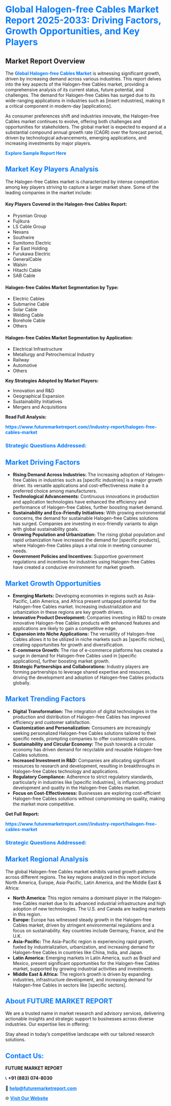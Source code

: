 <h1 style="color: #007BFF;">Global Halogen-free Cables Market Report 2025-2033: Driving Factors, Growth Opportunities, and Key Players</h1>

<section id="overview">
<h2>Market Report Overview</h2>
<p>The <a href="https://www.futuremarketreport.com//industry-report/halogen-free-cables-market" style="color: #007BFF; text-decoration: none;"><strong>Global Halogen-free Cables Market</strong></a> is witnessing significant growth, driven by increasing demand across various industries. This report delves into the key aspects of the Halogen-free Cables market, providing a comprehensive analysis of its current status, future potential, and challenges. The demand for Halogen-free Cables has surged due to its wide-ranging applications in industries such as [insert industries], making it a critical component in modern-day [applications].</p>
<p>As consumer preferences shift and industries innovate, the Halogen-free Cables market continues to evolve, offering both challenges and opportunities for stakeholders. The global market is expected to expand at a substantial compound annual growth rate (CAGR) over the forecast period, driven by technological advancements, emerging applications, and increasing investments by major players.</p>
</section>

<section id="overview">
<p><a href="https://www.futuremarketreport.com//request-sample/reportId=76134" style="color: #007BFF; text-decoration: none;"><strong>Explore Sample Report Here</strong></a></p>
</section>

<section id="key-players">
<h2 style="color: #007BFF;">Market Key Players Analysis</h2>
<p>The Halogen-free Cables market is characterized by intense competition among key players striving to capture a larger market share. Some of the leading companies in the market include:</p>
<h4>Key Players Covered in the Halogen-free Cables Report:</h4>
<ul><li>Prysmian Group</li><li>Fujikura</li><li>LS Cable Group</li><li>Nexans</li><li>Southwire</li><li>Sumitomo Electric</li><li>Far East Holding</li><li>Furukawa Electric</li><li>GeneralCable</li><li>Walsin</li><li>Hitachi Cable</li><li>SAB Cable</li></ul>
<h4>Halogen-free Cables Market Segmentation by Type:</h4>
<ul><li>Electric Cables</li><li>Submarine Cable</li><li>Solar Cable</li><li>Welding Cable</li><li>Borehole Cable</li><li>Others</li></ul>

<h4>Halogen-free Cables Market Segmentation by Application:</h4>
<ul><li>Electrical Infrastructure</li><li>Metallurgy and Petrochemical Industry</li><li>Railway</li><li>Automotive</li><li>Others</li></ul>
<p><strong>Key Strategies Adopted by Market Players:</strong></p>
<ul>
<li>Innovation and R&D</li>
<li>Geographical Expansion</li>
<li>Sustainability Initiatives</li>
<li>Mergers and Acquisitions</li>
</ul>
</section>

<section>
<p><strong>Read Full Analysis: </strong></p><a href="https://www.futuremarketreport.com//industry-report/halogen-free-cables-market" style="color: #007BFF; text-decoration: none;"><strong>https://www.futuremarketreport.com//industry-report/halogen-free-cables-market</strong></a>
<h3 style="color: #007BFF;">Strategic Questions Addressed:</h3>
</section>

<section id="driving-factors">
<h2 style="color: #007BFF;">Market Driving Factors</h2>
<ul>
<li><strong>Rising Demand Across Industries:</strong> The increasing adoption of Halogen-free Cables in industries such as [specific industries] is a major growth driver. Its versatile applications and cost-effectiveness make it a preferred choice among manufacturers.</li>
<li><strong>Technological Advancements:</strong> Continuous innovations in production and application technologies have enhanced the efficiency and performance of Halogen-free Cables, further boosting market demand.</li>
<li><strong>Sustainability and Eco-Friendly Initiatives:</strong> With growing environmental concerns, the demand for sustainable Halogen-free Cables solutions has surged. Companies are investing in eco-friendly variants to align with global sustainability goals.</li>
<li><strong>Growing Population and Urbanization:</strong> The rising global population and rapid urbanization have increased the demand for [specific products], where Halogen-free Cables plays a vital role in meeting consumer needs.</li>
<li><strong>Government Policies and Incentives:</strong> Supportive government regulations and incentives for industries using Halogen-free Cables have created a conducive environment for market growth.</li>
</ul>
</section>

<section id="growth-opportunities">
<h2 style="color: #007BFF;">Market Growth Opportunities</h2>
<ul>
<li><strong>Emerging Markets:</strong> Developing economies in regions such as Asia-Pacific, Latin America, and Africa present untapped potential for the Halogen-free Cables market. Increasing industrialization and urbanization in these regions are key growth drivers.</li>
<li><strong>Innovative Product Development:</strong> Companies investing in R&D to create innovative Halogen-free Cables products with enhanced features and applications are likely to gain a competitive edge.</li>
<li><strong>Expansion into Niche Applications:</strong> The versatility of Halogen-free Cables allows it to be utilized in niche markets such as [specific niches], creating opportunities for growth and diversification.</li>
<li><strong>E-commerce Growth:</strong> The rise of e-commerce platforms has created a surge in demand for Halogen-free Cables used in [specific applications], further boosting market growth.</li>
<li><strong>Strategic Partnerships and Collaborations:</strong> Industry players are forming partnerships to leverage shared expertise and resources, driving the development and adoption of Halogen-free Cables products globally.</li>
</ul>
</section>

<section id="trending-factors">
<h2 style="color: #007BFF;">Market Trending Factors</h2>
<ul>
<li><strong>Digital Transformation:</strong> The integration of digital technologies in the production and distribution of Halogen-free Cables has improved efficiency and customer satisfaction.</li>
<li><strong>Customization and Personalization:</strong> Consumers are increasingly seeking personalized Halogen-free Cables solutions tailored to their specific needs, prompting companies to offer customizable options.</li>
<li><strong>Sustainability and Circular Economy:</strong> The push towards a circular economy has driven demand for recyclable and reusable Halogen-free Cables solutions.</li>
<li><strong>Increased Investment in R&D:</strong> Companies are allocating significant resources to research and development, resulting in breakthroughs in Halogen-free Cables technology and applications.</li>
<li><strong>Regulatory Compliance:</strong> Adherence to strict regulatory standards, particularly in industries like [specific industries], is influencing product development and quality in the Halogen-free Cables market.</li>
<li><strong>Focus on Cost-Effectiveness:</strong> Businesses are exploring cost-efficient Halogen-free Cables solutions without compromising on quality, making the market more competitive.</li>
</ul>
</section>

<section>
<p><strong>Get Full Report: </strong></p><a href="https://www.futuremarketreport.com//industry-report/halogen-free-cables-market" style="color: #007BFF; text-decoration: none;"><strong>https://www.futuremarketreport.com//industry-report/halogen-free-cables-market</strong></a>
<h3 style="color: #007BFF;">Strategic Questions Addressed:</h3>
</section>


<section id="regional-analysis">
<h2 style="color: #007BFF;">Market Regional Analysis</h2>
<p>The global Halogen-free Cables market exhibits varied growth patterns across different regions. The key regions analyzed in this report include North America, Europe, Asia-Pacific, Latin America, and the Middle East & Africa:</p>
<ul>
<li><strong>North America:</strong> This region remains a dominant player in the Halogen-free Cables market due to its advanced industrial infrastructure and high adoption of new technologies. The U.S. and Canada are leading markets in this region.</li>
<li><strong>Europe:</strong> Europe has witnessed steady growth in the Halogen-free Cables market, driven by stringent environmental regulations and a focus on sustainability. Key countries include Germany, France, and the U.K.</li>
<li><strong>Asia-Pacific:</strong> The Asia-Pacific region is experiencing rapid growth, fueled by industrialization, urbanization, and increasing demand for Halogen-free Cables in countries like China, India, and Japan.</li>
<li><strong>Latin America:</strong> Emerging markets in Latin America, such as Brazil and Mexico, present significant opportunities for the Halogen-free Cables market, supported by growing industrial activities and investments.</li>
<li><strong>Middle East & Africa:</strong> The region’s growth is driven by expanding industries, infrastructure development, and increasing demand for Halogen-free Cables in sectors like [specific sectors].</li>
</ul>
</section>

<footer>
<h2 style="color: #007BFF;">About FUTURE MARKET REPORT</h2>
<p>We are a trusted name in market research and advisory services, delivering actionable insights and strategic support to businesses across diverse industries. Our expertise lies in offering:</p>

<p>Stay ahead in today’s competitive landscape with our tailored research solutions.</p>

<h2 style="color: #007BFF;">Contact Us:</h2>
<p><strong>FUTURE MARKET REPORT</strong></p>
<p>📞 <strong>+91 (883) 074-8030</strong></p>
<p>📧 <strong><a href="mailto:help@futuremarketreport.com" style="color: #007BFF;">help@futuremarketreport.com</a></strong></p>
<p>🌐 <strong><a href="https://www.futuremarketreport.com/" style="color: #007BFF;">Visit Our Website</a></strong></p>
</footer>